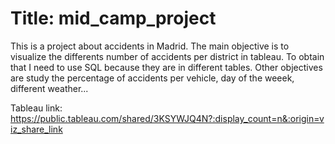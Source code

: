 # Title: mid_camp_project

This is a project about accidents in Madrid. The main objective is to visualize the differents number of accidents per district in tableau.
To obtain that I need to use SQL because they are in different tables. Other objectives are study the percentage of accidents per vehicle, day of the weeek, different weather...

Tableau link: https://public.tableau.com/shared/3KSYWJQ4N?:display_count=n&:origin=viz_share_link